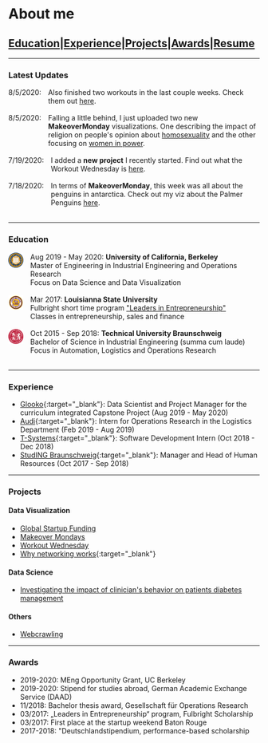 # About me

## [Education](#education)|[Experience](#experience)|[Projects](#projects)|[Awards](#awards)|[Resume](/pdf/Resume_HB.pdf)

---

### Latest Updates
<div style="display:flex; flex-direction:row;">
  <div style="flex: 0 0 30px;" >
8/5/2020:
  </div>
 <div style="margin-left:1em"> 
   Also finished two workouts in the last couple weeks. Check them out <a href="https://henny2.github.io/portfolio/workoutwednesday">here</a>.
</div>
</div>
<br>
<div style="display:flex; flex-direction:row;">
  <div style="flex: 0 0 30px;" >
8/5/2020:
  </div>
 <div style="margin-left:1em"> 
   Falling a little behind, I just uploaded two new <strong>MakeoverMonday</strong> visualizations. One describing the impact of religion on people's opinion about <a href="https://henny2.github.io/portfolio/makeovermonday#week-29-should-homosexuality-be-accepted-in-society">homosexuality</a> and the other focusing on <a href="https://henny2.github.io/portfolio/makeovermonday#week-30-women-in-power-viz5">women in power</a>.
</div>
</div>
<br>
<div style="display:flex; flex-direction:row;">
  <div style="flex: 0 0 30px;" >
7/19/2020:
  </div>
 <div style="margin-left:1em"> 
   I added a <strong>new project</strong> I recently started. Find out what the Workout Wednesday is <a href="https://henny2.github.io/portfolio/workoutwednesday"> here</a>.
</div>
</div>
<br>
<div style="display:flex; flex-direction:row;">
  <div style="flex: 0 0 30px;" >
7/18/2020:
  </div>
 <div style="margin-left:1em"> 
   In terms of <strong>MakeoverMonday</strong>, this week was all about the penguins in antarctica. Check out my viz about the Palmer Penguins <a href="https://henny2.github.io/portfolio/makeovermonday#week-28-flipper-and-bill-length-for-adelie-chinstrap-and-gentoo-penguins-at-palmer-station-antarctica-lter"> here</a>.
</div>
</div>
<br>

---

### Education 

<div style="display:flex; flex-direction:row;">
  <div style="flex: 0 0 30px;" >
<img style="float:left" src="images/UCB_logo.png?raw=true" width="30" height="30"/> 
  </div>
 <div style="margin-left:1em"> 
   Aug 2019 - May 2020: <span style="font-weight: bold"> University of California, Berkeley </span>
   <br>
Master of Engineering in Industrial Engineering and Operations Research 
   <br>
Focus on Data Science and Data Visualization
  </div>
</div>
<br>
<div style="display:flex; flex-direction:row;">
  <div style="flex: 0 0 30px;" >
<img style="float:left" src="images/LSU_logo.jpg?raw=true" width="30" height="30"/> 
  </div>
 <div style="margin-left:1em"> 
   Mar 2017: <span style="font-weight: bold"> Louisianna State University </span>
   <br>
   Fulbright short time program <a href="https://www.fulbright.de/programs-for-germans/studierende-und-graduierte/leaders-in-entrepreneurship"> "Leaders in Entrepreneurship"</a> <br>
Classes in entrepreneurship, sales and finance
  </div>
</div>
<br>
<div style="display:flex; flex-direction:row;">
  <div style="flex: 0 0 30px;" >
<img style="float:left" src="images/TUBS_round.png?raw=true" width="30" height="30"/> 
  </div>
 <div style="margin-left:1em"> 
   Oct 2015 - Sep 2018: <span style="font-weight: bold"> Technical University Braunschweig </span>
   <br>
Bachelor of Science in Industrial Engineering (summa cum laude)<br>
Focus in Automation, Logistics and Operations Research
  </div>
</div>
<br>

---

### Experience

- [Glooko](https://www.glooko.com){:target="_blank"}: Data Scientist and Project Manager for the curriculum integrated Capstone Project (Aug 2019 - May 2020)
- [Audi](https://www.audi.com/en.html){:target="_blank"}: Intern for Operations Research in the Logistics Department (Feb 2019 - Aug 2019)
- [T-Systems](https://www.t-systems.com/de/en#About%20T-Systems){:target="_blank"}: Software Development Intern (Oct 2018 - Dec 2018)
- [StudING Braunschweig](https://studing.org){:target="_blank"}: Manager and Head of Human Resources (Oct 2017 - Sep 2018)

---
### Projects

#### Data Visualization
- [Global Startup Funding](startupFunding)
- [Makeover Mondays](makeovermonday)
- [Workout Wednesday](workoutwednesday)
- [Why networking works](https://observablehq.com/@henny2/networking-works){:target="_blank"}

#### Data Science
- [Investigating the impact of clinician's behavior on patients diabetes management](glooko)

#### Others
- [Webcrawling](webcrawler)

---

### Awards

- 2019-2020: MEng Opportunity Grant, UC Berkeley 
- 2019-2020: Stipend for studies abroad, German Academic Exchange Service (DAAD)
- 11/2018: Bachelor thesis award, Gesellschaft für Operations Research
- 03/2017: „Leaders in Entrepreneurship“ program, Fulbright Scholarship
- 03/2017: First place at the startup weekend Baton Rouge
- 2017-2018: "Deutschlandstipendium, performance-based scholarship


